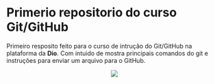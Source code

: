 # Primerio repositorio do curso Git/GitHub

Primeiro resposito feito para o curso de intrução do Git/GitHub na plataforma da **Dio**. Com intuido de mostra principais comandos do git e instruções para enviar um arquivo para o GitHub. 

<div align="center">
<img src="https://enotas.com.br/blog/wp-content/uploads/2021/02/GitHub.jpg">
</div>
